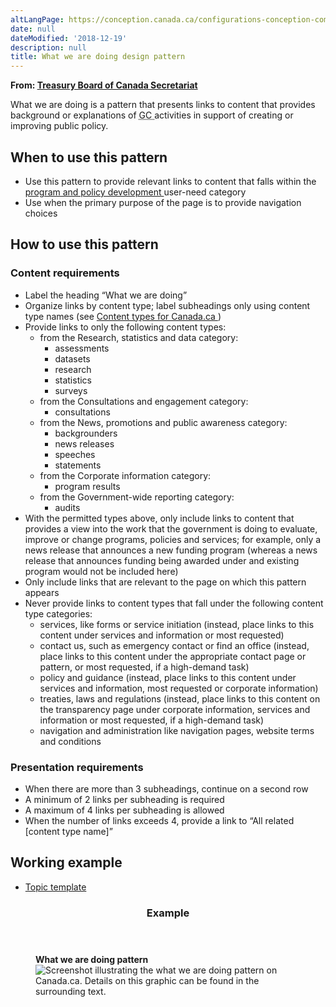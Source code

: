 ```yaml
---
altLangPage: https://conception.canada.ca/configurations-conception-communes/ce-que-nous-faisons.html
date: null
dateModified: '2018-12-19'
description: null
title: What we are doing design pattern
---
```



<div>
 <p class="gc-byline">
  <strong>
   From:
   <a href="https://www.canada.ca/en/treasury-board-secretariat.html">
    Treasury Board of Canada Secretariat
   </a>
  </strong>
 </p>
 <section>
  <p>
   What we are doing is a pattern that presents links to content that provides background or explanations of
   <abbr title="Government of Canada">
    GC
   </abbr>
   activities in support of creating or improving public policy.
  </p>
  <section>
   <h2>
    When to use this pattern
   </h2>
   <ul>
    <li>
     Use this pattern to provide relevant links to content that falls within the
     <a href="{{ site.url }}/architecture/organizing-content.html#program">
      program and policy development
     </a>
     user-need category
    </li>
    <li>
     Use when the primary purpose of the page is to provide navigation choices
    </li>
   </ul>
  </section>
  <section>
   <h2>
    How to use this pattern
   </h2>
   <section>
    <h3>
     Content requirements
    </h3>
    <ul>
     <li>
      Label the heading “What we are doing”
     </li>
     <li>
      Organize links by content type; label subheadings only using content type names (see
      <a href="https://www.canada.ca/en/government/about/design-system/topic-tree-content-types.html#types">
       Content types for Canada.ca
      </a>
      )
     </li>
     <li>
      Provide links to only the following content types:
      <ul>
       <li>
        from the Research, statistics and data category:
        <ul>
         <li>
          assessments
         </li>
         <li>
          datasets
         </li>
         <li>
          research
         </li>
         <li>
          statistics
         </li>
         <li>
          surveys
         </li>
        </ul>
       </li>
       <li>
        from the Consultations and engagement category:
        <ul>
         <li>
          consultations
         </li>
        </ul>
       </li>
       <li>
        from the News, promotions and public awareness category:
        <ul>
         <li>
          backgrounders
         </li>
         <li>
          news releases
         </li>
         <li>
          speeches
         </li>
         <li>
          statements
         </li>
        </ul>
       </li>
       <li>
        from the Corporate information category:
        <ul>
         <li>
          program results
         </li>
        </ul>
       </li>
       <li>
        from the Government-wide reporting category:
        <ul>
         <li>
          audits
         </li>
        </ul>
       </li>
      </ul>
     </li>
     <li>
      With the permitted types above, only include links to content that provides a view into the work that the government is doing to evaluate, improve or change programs, policies and services; for example, only a news release that announces a new funding program (whereas a news release that announces funding being awarded under and existing program would not be included here)
     </li>
     <li>
      Only include links that are relevant to the page on which this pattern appears
     </li>
     <li>
      Never provide links to content types that fall under the following content type categories:
      <ul>
       <li>
        services, like forms or service initiation (instead, place links to this content under services and information or most requested)
       </li>
       <li>
        contact us, such as emergency contact or find an office (instead, place links to this content under the appropriate contact page or pattern, or most requested, if a high-demand task)
       </li>
       <li>
        policy and guidance (instead, place links to this content under services and information, most requested or corporate information)
       </li>
       <li>
        treaties, laws and regulations (instead, place links to this content on the transparency page under corporate information, services and information or most requested, if a high-demand task)
       </li>
       <li>
        navigation and administration like navigation pages, website terms and conditions
       </li>
      </ul>
     </li>
    </ul>
   </section>
   <section>
    <h3>
     Presentation requirements
    </h3>
    <ul>
     <li>
      When there are more than 3 subheadings, continue on a second row
     </li>
     <li>
      A minimum of 2 links per subheading is required
     </li>
     <li>
      A maximum of 4 links per subheading is allowed
     </li>
     <li>
      When the number of links exceeds 4, provide a link to “All related [content type name]”
     </li>
    </ul>
   </section>
  </section>
  <section>
   <h2>
    Working example
   </h2>
   <ul>
    <li>
     <a href="https://github.com/wet-boew/GCWeb/blob/master/templates/topic/topic-en.html">
      Topic template
     </a>
    </li>
   </ul>
  </section>
  <section class="panel panel-primary">
   <header class="panel-heading">
    <h3 class="panel-title">
     Example
    </h3>
   </header>
   <div class="panel-body">
    <figure class="mrgn-bttm-sm">
     <figcaption class="text-center">
      <b>
       What we are doing pattern
      </b>
     </figcaption>
     <img alt="Screenshot illustrating the what we are doing pattern on Canada.ca. Details on this graphic can be found in the surrounding text." class="img-responsive center-block" src="https://www.canada.ca/content/dam/tbs-sct/images/government-communications/canada-content-style-guide/what-we-are-doing-pattern-eng.jpg"/>
    </figure>
   </div>
  </section>
 </section>
</div>




